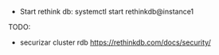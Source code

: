 - Start rethink db: systemctl start rethinkdb@instance1


TODO:
- securizar cluster rdb https://rethinkdb.com/docs/security/

